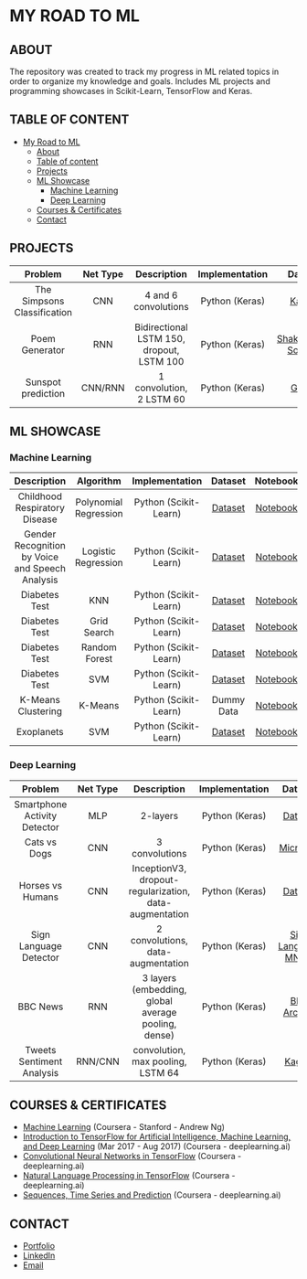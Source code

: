 # MY ROAD TO ML

## ABOUT

The repository was created to track my progress in ML related topics in order to organize my knowledge and goals. Includes ML projects and programming showcases in Scikit-Learn, TensorFlow and Keras.

## TABLE OF CONTENT
- [My Road to ML](#My-Road-to-ML)
	- [About](#About)
	- [Table of content](#Table-of-content)
	- [Projects](#Projects)
	- [ML Showcase](#ML-Showcase)
		- [Machine Learning](#Machine-Learning)
		- [Deep Learning](#Deep-Learning)
	- [Courses & Certificates](#Courses--Certificates)
	- [Contact](#Contact)

## PROJECTS

| Problem | Net Type | Description | Implementation | Dataset | Notebook |
| :---: | :---: | :---: | :---: | :---: | :---: |
| The Simpsons Classification | CNN | 4 and 6 convolutions | Python (Keras) | [Kaggle](https://www.kaggle.com/alexattia/the-simpsons-characters-dataset/data) | [Notebook](https://github.com/faznaimov/road-to-ml/blob/master/projects/simpsons-classification.ipynb) |
| Poem Generator | RNN | Bidirectional LSTM 150, dropout, LSTM 100 | Python (Keras) | [Shakespeare Sonnets](https://storage.googleapis.com/laurencemoroney-blog.appspot.com/sonnets.txt) | [Notebook](https://github.com/faznaimov/road-to-ml/blob/master/projects/shakespeare.ipynb) |
| Sunspot prediction | CNN/RNN | 1 convolution, 2 LSTM 60 | Python (Keras) | [Github](https://github.com/jbrownlee/Datasets/blob/master/monthly-sunspots.csv) | [Notebook](https://github.com/faznaimov/road-to-ml/blob/master/projects/sunspots.ipynb) |

## ML SHOWCASE

### Machine Learning

| Description | Algorithm | Implementation | Dataset | Notebook |
| :---: | :---: | :---: | :---: | :---: |
| Childhood Respiratory Disease | Polynomial Regression | Python (Scikit-Learn) | [Dataset](https://github.com/faznaimov/road-to-ml/blob/master/showcases/machinelearning/Respiratory_Disease/Resources/smoking.csv) | [Notebook](https://github.com/faznaimov/road-to-ml/blob/master/showcases/machinelearning/Respiratory_Disease/Respiratory_Disease.ipynb) |
| Gender Recognition by Voice and Speech Analysis | Logistic Regression | Python (Scikit-Learn) | [Dataset](https://github.com/faznaimov/road-to-ml/blob/master/showcases/machinelearning/Voice_Recognition/Resources/voice.csv) | [Notebook](https://github.com/faznaimov/road-to-ml/blob/master/showcases/machinelearning/Voice_Recognition/Voice_Recognition.ipynb) |
| Diabetes Test | KNN  | Python (Scikit-Learn) | [Dataset](https://github.com/faznaimov/road-to-ml/blob/master/showcases/machinelearning/KNN/Resources/diabetes.csv) | [Notebook](https://github.com/faznaimov/road-to-ml/blob/master/showcases/machinelearning/KNN/KNN.ipynb) |
| Diabetes Test | Grid Search  | Python (Scikit-Learn) | [Dataset](https://github.com/faznaimov/road-to-ml/blob/master/showcases/machinelearning/GridSearch/Resources/diabetes.csv) | [Notebook](https://github.com/faznaimov/road-to-ml/blob/master/showcases/machinelearning/GridSearch/GridSearch.ipynb) |
| Diabetes Test | Random Forest | Python (Scikit-Learn) | [Dataset](https://github.com/faznaimov/road-to-ml/blob/master/showcases/machinelearning/Trees/Resources/diabetes.csv) | [Notebook](https://github.com/faznaimov/road-to-ml/blob/master/showcases/machinelearning/Trees/Trees.ipynb) |
| Diabetes Test | SVM  | Python (Scikit-Learn) | [Dataset](https://github.com/faznaimov/road-to-ml/blob/master/showcases/machinelearning/SVM/Resources/diabetes.csv) | [Notebook](https://github.com/faznaimov/road-to-ml/blob/master/showcases/machinelearning/SVM/SVM.ipynb) |
| K-Means Clustering | K-Means  | Python (Scikit-Learn) | Dummy Data | [Notebook](https://github.com/faznaimov/road-to-ml/blob/master/showcases/machinelearning/Kmeans/Kmeans.ipynb) |
| Exoplanets | SVM  | Python (Scikit-Learn) | [Dataset](https://github.com/faznaimov/road-to-ml/blob/master/showcases/machinelearning/Exoplanets/Resources/exoplanet_data.csv) | [Notebook](https://github.com/faznaimov/road-to-ml/blob/master/showcases/machinelearning/Exoplanets/exoplanet-exploration.ipynb) |

### Deep Learning

| Problem | Net Type | Description | Implementation | Dataset | Notebook |
| :---: | :---: | :---: | :---: | :---: | :---: |
| Smartphone Activity Detector | MLP | 2-layers| Python (Keras) | [Dataset](https://github.com/faznaimov/road-to-ml/tree/master/showcases/deeplearning/Smartphones/Resources/) | [Notebook](https://github.com/faznaimov/road-to-ml/blob/master/showcases/deeplearning/Smartphones/Smartphone_Activity_Detector.ipynb) |
| Cats vs Dogs | CNN | 3 convolutions | Python (Keras) | [Microsoft](https://www.microsoft.com/en-us/download/details.aspx?id=54765) | [Notebook](https://github.com/faznaimov/road-to-ml/blob/master/showcases/deeplearning/Cats-vs-Dogs/Cats-vs-Dogs.ipynb) |
| Horses vs Humans | CNN | InceptionV3, dropout-regularization, data-augmentation | Python (Keras) | [Dataset](https://storage.googleapis.com/laurencemoroney-blog.appspot.com/horse-or-human.zip) | [Notebook](https://github.com/faznaimov/road-to-ml/blob/master/showcases/deeplearning/horses-vs-humans/horses-vs-humans.ipynb) |
| Sign Language Detector | CNN | 2 convolutions, data-augmentation | Python (Keras) | [Sign Language MNIST](https://www.kaggle.com/datamunge/sign-language-mnist) | [Notebook](https://github.com/faznaimov/road-to-ml/blob/master/showcases/deeplearning/signlanguage/signlanguage.ipynb) |
| BBC News | RNN | 3 layers (embedding, global average pooling, dense) | Python (Keras) | [BBC Archive](https://storage.googleapis.com/laurencemoroney-blog.appspot.com/bbc-text.csv) | [Notebook](https://github.com/faznaimov/road-to-ml/blob/master/showcases/deeplearning/BBC-archive/bbc-archive.ipynb) |
| Tweets Sentiment Analysis | RNN/CNN | convolution, max pooling, LSTM 64 | Python (Keras) | [Kaggle](https://www.kaggle.com/kazanova/sentiment140) | [Notebook](https://github.com/faznaimov/road-to-ml/blob/master/showcases/deeplearning/sentiment140-tweets/twitter.ipynb) |


## COURSES & CERTIFICATES

  + [Machine Learning]() (Coursera - Stanford - Andrew Ng)
  + [Introduction to TensorFlow for Artificial Intelligence, Machine Learning, and Deep Learning](https://www.coursera.org/account/accomplishments/verify/L2A7ZCZH8BYL) (Mar 2017 - Aug 2017) (Coursera - deeplearning.ai)
  + [Convolutional Neural Networks in TensorFlow](https://www.coursera.org/account/accomplishments/verify/EECS4FLVL27L) (Coursera - deeplearning.ai)
  + [Natural Language Processing in TensorFlow](https://www.coursera.org/account/accomplishments/certificate/383HVL6NYSE2) (Coursera - deeplearning.ai)
  + [Sequences, Time Series and Prediction](https://www.coursera.org/account/accomplishments/certificate/ZXKHRE8LQYK9) (Coursera - deeplearning.ai)

## CONTACT

- [Portfolio](https://faznaimov.github.io)
- [LinkedIn](https://www.linkedin.com/in/faznaimov/)
- [Email](mailto:faz.naimov@gmail.com)
